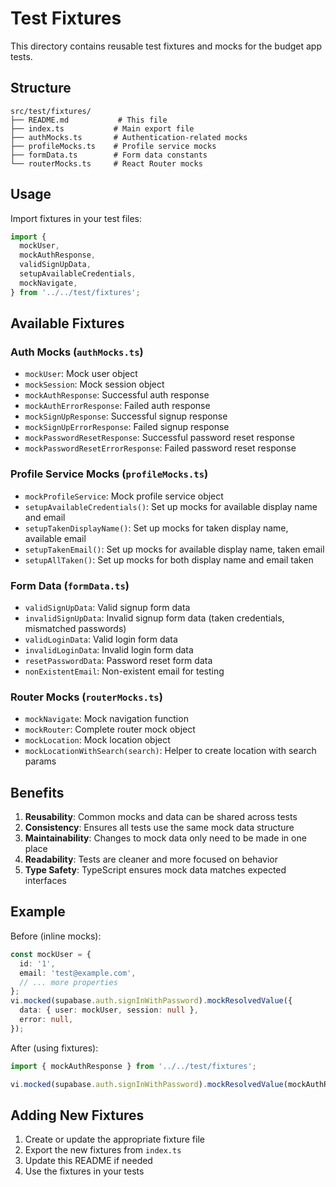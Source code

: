 # Test Fixtures

This directory contains reusable test fixtures and mocks for the budget app tests.

## Structure

```
src/test/fixtures/
├── README.md           # This file
├── index.ts           # Main export file
├── authMocks.ts       # Authentication-related mocks
├── profileMocks.ts    # Profile service mocks
├── formData.ts        # Form data constants
└── routerMocks.ts     # React Router mocks
```

## Usage

Import fixtures in your test files:

```typescript
import {
  mockUser,
  mockAuthResponse,
  validSignUpData,
  setupAvailableCredentials,
  mockNavigate,
} from '../../test/fixtures';
```

## Available Fixtures

### Auth Mocks (`authMocks.ts`)

- `mockUser`: Mock user object
- `mockSession`: Mock session object
- `mockAuthResponse`: Successful auth response
- `mockAuthErrorResponse`: Failed auth response
- `mockSignUpResponse`: Successful signup response
- `mockSignUpErrorResponse`: Failed signup response
- `mockPasswordResetResponse`: Successful password reset response
- `mockPasswordResetErrorResponse`: Failed password reset response

### Profile Service Mocks (`profileMocks.ts`)

- `mockProfileService`: Mock profile service object
- `setupAvailableCredentials()`: Set up mocks for available display name and email
- `setupTakenDisplayName()`: Set up mocks for taken display name, available email
- `setupTakenEmail()`: Set up mocks for available display name, taken email
- `setupAllTaken()`: Set up mocks for both display name and email taken

### Form Data (`formData.ts`)

- `validSignUpData`: Valid signup form data
- `invalidSignUpData`: Invalid signup form data (taken credentials, mismatched passwords)
- `validLoginData`: Valid login form data
- `invalidLoginData`: Invalid login form data
- `resetPasswordData`: Password reset form data
- `nonExistentEmail`: Non-existent email for testing

### Router Mocks (`routerMocks.ts`)

- `mockNavigate`: Mock navigation function
- `mockRouter`: Complete router mock object
- `mockLocation`: Mock location object
- `mockLocationWithSearch(search)`: Helper to create location with search params

## Benefits

1. **Reusability**: Common mocks and data can be shared across tests
2. **Consistency**: Ensures all tests use the same mock data structure
3. **Maintainability**: Changes to mock data only need to be made in one place
4. **Readability**: Tests are cleaner and more focused on behavior
5. **Type Safety**: TypeScript ensures mock data matches expected interfaces

## Example

Before (inline mocks):
```typescript
const mockUser = {
  id: '1',
  email: 'test@example.com',
  // ... more properties
};
vi.mocked(supabase.auth.signInWithPassword).mockResolvedValue({
  data: { user: mockUser, session: null },
  error: null,
});
```

After (using fixtures):
```typescript
import { mockAuthResponse } from '../../test/fixtures';

vi.mocked(supabase.auth.signInWithPassword).mockResolvedValue(mockAuthResponse as any);
```

## Adding New Fixtures

1. Create or update the appropriate fixture file
2. Export the new fixtures from `index.ts`
3. Update this README if needed
4. Use the fixtures in your tests 
